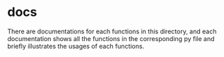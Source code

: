 # docs 
There are  documentations for each functions in this directory, and each documentation shows all the functions in the corresponding py file and briefly illustrates the usages of each functions.
